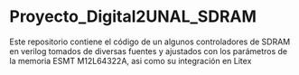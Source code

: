 # Proyecto_Digital2UNAL_SDRAM
Este repositorio contiene el código de un algunos controladores de SDRAM en verilog tomados de diversas fuentes y ajustados con los parámetros de la memoria ESMT M12L64322A, asi como su integración en Litex
